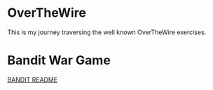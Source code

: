 # OverTheWire
This is my journey traversing the well known OverTheWire exercises. 


# Bandit War Game

[BANDIT README](bandit/README.md)
